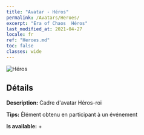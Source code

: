 ```yaml
---
title: "Avatar - Héros"
permalink: /Avatars/Heroes/
excerpt: "Era of Chaos  Héros"
last_modified_at: 2021-04-27
locale: fr
ref: "Heroes.md"
toc: false
classes: wide
---
```

 ![Héros](/images/a/avatarFrame_49.png)

## Détails

 **Description:** Cadre d'avatar Héros-roi 

 **Tips:** Élément obtenu en participant à un événement 

 **Is available:**  + 

